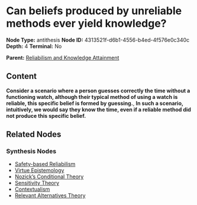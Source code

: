 # Can beliefs produced by unreliable methods ever yield knowledge?

**Node Type:** antithesis
**Node ID:** 4313521f-d6b1-4556-b4ed-4f576e0c340c
**Depth:** 4
**Terminal:** No

**Parent:** [Reliabilism and Knowledge Attainment](reliabilism-and-knowledge-attainment-synthesis-714d0a23-d74a-459e-8fa2-8993f1a4ea08.md)

## Content

**Consider a scenario where a person guesses correctly the time without a functioning watch, although their typical method of using a watch is reliable, this specific belief is formed by guessing.**, **In such a scenario, intuitively, we would say they know the time, even if a reliable method did not produce this specific belief.**

## Related Nodes

### Synthesis Nodes

- [Safety-based Reliabilism](safety-based-reliabilism-synthesis-e47fe51c-5d8b-4fbc-95a5-698d903b5e6b.md)
- [Virtue Epistemology](virtue-epistemology-synthesis-32e85003-4bf2-4c9e-96d7-726a9b2e030b.md)
- [Nozick’s Conditional Theory](nozicks-conditional-theory-synthesis-bf58e34d-f133-4e76-9bcb-6e8316bef543.md)
- [Sensitivity Theory](sensitivity-theory-synthesis-f441fc58-0828-4536-b56a-6ce13c6e4fe1.md)
- [Contextualism](contextualism-synthesis-8a4a9f4f-5a03-41c3-80e9-1e017e9ebf53.md)
- [Relevant Alternatives Theory](relevant-alternatives-theory-synthesis-7bbe5f01-9323-465e-81ce-61898e809e03.md)
